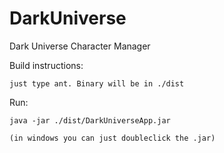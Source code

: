 DarkUniverse
============

Dark Universe Character Manager

Build instructions:
    
    just type ant. Binary will be in ./dist 

Run:

    java -jar ./dist/DarkUniverseApp.jar 

    (in windows you can just doubleclick the .jar)


